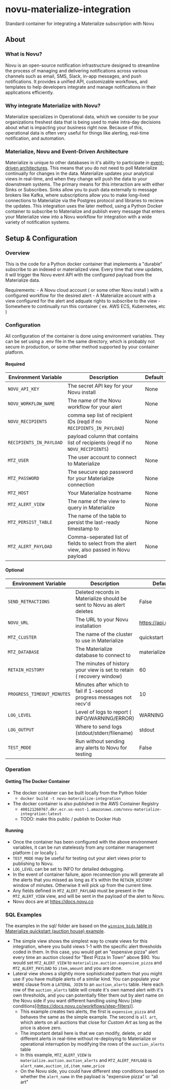 # novu-materialize-integration
Standard container for integrating a Materialize subscription with Novu

## About

### What is Novu?
Novu is an open-source notification infrastructure designed to streamline the process of managing and delivering notifications across various channels such as email, SMS, Slack, in-app messages, and push notifications. It provides a unified API, customizable workflows, and templates to help developers integrate and manage notifications in their applications efficiently. 

### Why integrate Materialize with Novu?
Materialize specializes in Operational data, which we consider to be your organizations freshest data that is being used to make intra-day decisions about what is impacting your business right now. Because of this, operational data is often very useful for things like alerting, real-time notification, and automation. 

### Materialize, Novu and Event-Driven Architecture
Materialize is unique to other databases in it's ability to participate in [event-driven architectures](https://en.wikipedia.org/wiki/Event-driven_architecture). This means that you do not need to poll Materialize continually for changes in the data. Materialize updates your analytical views in real-time, and when they change will push the data to your downstream systems. The primary means for this interaction are with either Sinks or Subscribes. Sinks allow you to push data externally to message brokers like Kafka, where subscriptions allow you to make long-lived connections to Materialize via the Postgres protocol and libraries to recieve the updates. This integration uses the later method, using a Python Docker container to subscribe to Materialize and publish every message that enters your Materialize view into a Novu workflow for integration with a wide variety of notification systems.

## Setup & Configuration

### Overview
This is the code for a Python docker container that implements a "durable" subscribe to an indexed or materialized view. Every time that view updates, it will trigger the Novu event API with the configured payload from the Materialize data. 

Requirements:
    - A Novu cloud account ( or some other Novu install ) with a configured workflow for the desired alert
    - A Materialize account with a view configured for the alert and  adquate rights to subscribe to the view
    - Somewhere to continually run this container ( ex. AWS ECS, Kubernetes, etc )

### Configuration
All configuration of the container is done using environment variables. They can be set using a .env file in the same directory, which is probably not secure in production, or some other method supported by your container platform.

#### Required

| Environment Variable    | Description                                                                                | Default |
| ----------------------- | ------------------------------------------------------------------------------------------ | ------- |
| `NOVU_API_KEY`          | The secret API key for your Novu install                                                   | None    |
| `NOVU_WORKFLOW_NAME`    | The name of the Novu workflow for your alert                                               | None    |
| `NOVU_RECIPIENTS`       | comma sep list of recipient IDs (reqd if no `RECIPIENTS_IN_PAYLOAD`)                       | None    |
| `RECIPIENTS_IN_PAYLOAD` | payload column that contains list of recipients (reqd if no `NOVU_RECIPIENTS`)             | None    |
| `MTZ_USER`              | The user account to connect to Materialize                                                 | None    |
| `MTZ_PASSWORD`          | The seucure app password for your Materialize connection                                   | None    |
| `MTZ_HOST`              | Your Materialize hostname                                                                  | None    |
| `MTZ_ALERT_VIEW`        | The name of the view to query in Materialize                                               | None    |
| `MTZ_PERSIST_TABLE`     | The name of the table to persist the last-ready timestamp to                               | None    |
| `MTZ_ALERT_PAYLOAD`     | Comma-seperated list of  fields to select from the alert view, also passed in Novu payload | None    |

#### Optional

| Environment Variable       | Description                                                            | Default             |
| -------------------------- | ---------------------------------------------------------------------- | ------------------- |
| `SEND_RETRACTIONS`         | Deleted records in Materialize should be sent to Novu as alert deletes | False               |
| `NOVU_URL`                 | The URL to your Novu installation                                      | https://api.novu.co |
| `MTZ_CLUSTER`              | The name of the cluster to use in Materialize                          | quickstart          |
| `MTZ_DATABASE`             | The Materialize database to connect to                                 | materialize         |
| `RETAIN_HISTORY`           | The minutes of history your view is set to retain ( recovery window)   | 60                  |
| `PROGRESS_TIMEOUT_MINUTES` | Minutes after which to fail if 1-second progress messages not recv'd   | 10                  |
| `LOG_LEVEL`                | Level of logs to report ( INFO/WARNING/ERROR)                          | WARNING             |
| `LOG_OUTPUT`               | Where to send logs (stdout/stderr/filename)                            | stdout              |
| `TEST_MODE`                | Run without sending any alerts to Novu for testing                     | False               |

### Operation

#### Getting The Docker Container
- The docker container can be built locally from the Python folder
  - `docker build -t novu-materialize-integration`
- The docker container is also published in the AWS Container Registry 
  - `400121260767.dkr.ecr.us-east-1.amazonaws.com/novu-materialize-integration:latest`
  - TODO: make this public / publish to Docker Hub

#### Running

- Once the container has been configured with the above environment variables, it can be run statelessly from any container management platform ( or locally ).
- `TEST_MODE` may be useful for testing out your alert views prior to publishing to Novu.
- `LOG_LEVEL` can be set to INFO for detailed debugging.
- In the event of container failure, apon reconnection you will generate all the alerts that you missed as long as it's within the `RETAIN_HISTORY` window of minutes. Otherwise it will pick up from the current time.
- Any fields defined in `MTZ_ALERT_PAYLOAD` must be present in the `MTZ_ALERT_VIEW` view, and will be sent in the payload of the alert to Novu.
- Novu docs are at https://docs.novu.co

### SQL Examples
The examples in the sql/ folder are based on the [`winning_bids` table in Materialize quickstart (auction house) example](https://materialize.com/docs/get-started/quickstart/#step-2-use-indexes-for-speed).

- The simple view shows the simplest way to create views for this integration, where you build views 1-1 with the specific alert thresholds coded in them. In this case, you would get an "expensive pizza" alert every time an auction closed for "Best Pizza In Town" above $90. You would set `MTZ_ALERT_VIEW` to `materialize.auction.expensive_pizza` and `MTZ_ALERT_PAYLOAD` to `item,amount` and you are done.
- Lateral view shows a slightly more sophisticated pattern that you might use if you have multiple alerts of a similar kind. You can populate your `WHERE` clause from a `LATERAL JOIN` to an `auction_alerts` table. Here each row of the `auction_alerts` table will create it's own named alert with it's own thresholds, and you can potentially filter them out by alert name on the Novu side if you want different handling using Novu [step conditions[(https://docs.novu.co/workflows/step-filters)].
  - This example creates two alerts, the first is `expensive_pizza` and behaves the same as the simple example. The second is `all art`, which alerts on all auctions that close for _Custom Art_ as long as the price is above zero.
  - The important detail here is that we can modify, delete, or add different alerts in real-time without re-deploying to Materialize or operational interruption by modifying the rows of the `auction_alerts` table
  - In this example, `MTZ_ALERT_VIEW` is `materialize.auction.auction_alerts` and `MTZ_ALERT_PAYLOAD` is `alert_name,auction_id,item_name,price`
  - On the Novu side, you could have different step conditions based on whether the `alert_name` in the payload is "expensive pizza" or "all art"
